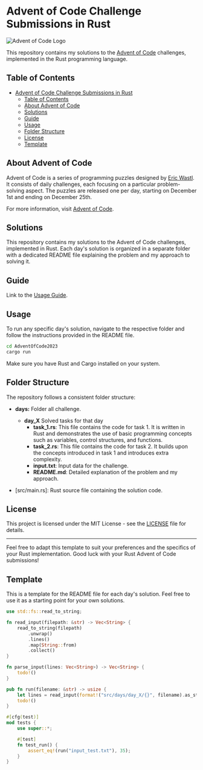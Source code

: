 # Advent of Code Challenge Submissions in Rust

![Advent of Code Logo](https://adventofcode.com/favicon.png)

This repository contains my solutions to the [Advent of Code](https://adventofcode.com/) challenges, implemented in the Rust programming language.

## Table of Contents

- [Advent of Code Challenge Submissions in Rust](#advent-of-code-challenge-submissions-in-rust)
  - [Table of Contents](#table-of-contents)
  - [About Advent of Code](#about-advent-of-code)
  - [Solutions](#solutions)
  - [Guide](#guide)
  - [Usage](#usage)
  - [Folder Structure](#folder-structure)
  - [License](#license)
  - [Template](#template)

## About Advent of Code

Advent of Code is a series of programming puzzles designed by [Eric Wastl](http://was.tl/). It consists of daily challenges, each focusing on a particular problem-solving aspect. The puzzles are released one per day, starting on December 1st and ending on December 25th.

For more information, visit [Advent of Code](https://adventofcode.com/).

## Solutions

This repository contains my solutions to the Advent of Code challenges, implemented in Rust. Each day's solution is organized in a separate folder with a dedicated README file explaining the problem and my approach to solving it.

## Guide
Link to the [Usage Guide](USAGE.md).

## Usage
To run any specific day's solution, navigate to the respective folder and follow the instructions provided in the README file.

```bash
cd AdventOfCode2023
cargo run
```

Make sure you have Rust and Cargo installed on your system.

## Folder Structure

The repository follows a consistent folder structure:

- **days:** Folder all challenge.
  - **day_X** Solved tasks for that day
    - **task_1.rs**: This file contains the code for task 1. It is written in Rust and demonstrates the use of basic programming concepts such as variables, control structures, and functions.
    - **task_2.rs**: This file contains the code for task 2. It builds upon the concepts introduced in task 1 and introduces extra complexity.
    - **input.txt**: Input data for the challenge.
    - **README.md**: Detailed explanation of the problem and my approach.

- [src/main.rs]: Rust source file containing the solution code.

## License

This project is licensed under the MIT License - see the [LICENSE](LICENSE) file for details.

---

Feel free to adapt this template to suit your preferences and the specifics of your Rust implementation. Good luck with your Rust Advent of Code submissions!

## Template

This is a template for the README file for each day's solution. Feel free to use it as a starting point for your own solutions.

```rust
use std::fs::read_to_string;

fn read_input(filepath: &str) -> Vec<String> {
    read_to_string(filepath)
        .unwrap()
        .lines()
        .map(String::from)
        .collect()
}

fn parse_input(lines: Vec<String>) -> Vec<String> {
    todo!()
}

pub fn run(filename: &str) -> usize {
    let lines = read_input(format!("src/days/day_X/{}", filename).as_str());
    todo!()
}

#[cfg(test)]
mod tests {
    use super::*;

    #[test]
    fn test_run() {
        assert_eq!(run("input_test.txt"), 35);
    }
}

```